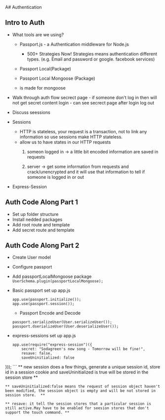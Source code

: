 A# Authentication

## Intro to Auth

* What tools are we using?
	* Passport.js - a Authentication middleware for Node.js
		* 500+ Strategies Now! Strategies means authentication different types. (e.g. Email and password or google. facebook services)
	* Passport Local(Package)
	 
	* Passport Local Mongoose (Package)
	 * is made for mongoose


	
* Walk through auth flow
secrect page - if someone don't log in then will not get secret content
login - can see secrect page after login
log out 

* Discuss seessions
 * Sessions
	* HTTP is stateless, your request is a transaction, not to link any information so use sessions make HTTP stateless.
	* allow us to have states in our HTTP requests
		1. someon logged in -> a little bit encoded information are saved in requests
		
		2. server -> get some information from requests and crack/unencrypted and it will use that information to tell if someone is logged in or out
	
	
 * Express-Session
 
## Auth Code Along Part 1 
* Set up folder structure
* Install nedded packages
* Add root route and template 
* Add secret route and template

## Auth Code Along Part 2 
* Create User model
* Configure passport
 * Add passportLocalMongoose package
	```UserSchema.plugin(passportLocalMongoose);```
 * Basic passport set up
 	app.js
	```
	app.use(passport.initialize());
	app.use(passport.session());
	```
	* Passport Encode and Decode
	
	```
	passport.serializeUser(User.serializeUser());
	passport.dserializeUser(User.deserializeUser());
	```
 * express-sessions set up app.js
 
	```
	app.use(require("express-session")({
		secret: "Sodagreen's new song - Tomorrow will be fine!",
		resave: false,
		saveUninitialized: false
}));
	```
	** new session does a few things, generate a unique session id, store id in a session cookie and saveUninitialized is true will be stored in the session store **
	
	** saveUninitialized:false means the request of session object haven't been modified, the session object is empty and will be not stored in session store.  **
	
	** resave: it tell the session stores that a particular session is still active.May have to be enabled for seesion stores that don't support the touch command. **